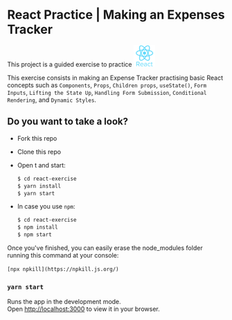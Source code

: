 # React Practice | Making an Expenses Tracker

This project is a guided exercise to practice <a href="https://reactjs.org/" target="_blank" rel="noreferrer"> <img src="https://raw.githubusercontent.com/devicons/devicon/master/icons/react/react-original-wordmark.svg" alt="react" width="50" height="50"/> </a>

This exercise consists in making an Expense Tracker practising basic React concepts such as `Components`, `Props`, `Children props`, `useState()`, `Form Inputs`, `Lifting the State Up`, `Handling Form Submission`, `Conditional Rendering`, and `Dynamic Styles`.

## Do you want to take a look?

- Fork this repo

- Clone this repo

- Open t and start:

  ```bash
  $ cd react-exercise
  $ yarn install
  $ yarn start
  ```

- In case you use `npm`:

  ```bash
  $ cd react-exercise
  $ npm install
  $ npm start
  ```

Once you've finished, you can easily erase the node_modules folder running this command at your console:

`[npx npkill](https://npkill.js.org/)`

### `yarn start`

Runs the app in the development mode.\
Open [http://localhost:3000](http://localhost:3000) to view it in your browser.

